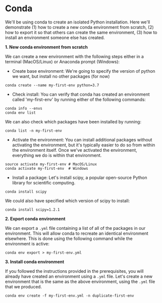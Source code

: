 # Conda

We'll be using conda to create an isolated Python installation. Here we'll demonstrate (1) how to create a new conda environment from scratch, (2) how to export it so that others can create the same environment, (3) how to install an environment someone else has created.

__1. New conda environment from scratch__

We can create a new environment with the following steps either in a terminal (MacOS/Linux) or Anaconda prompt (Windows):

+ Create base environment:
We're going to specify the version of python we want, but install no other packages (for now)
```
conda create --name my-first-env python=3.7
```

+ Check install:
You can verify that conda has created an environment called 'my-first-env' by running either of the following commands:
```
conda info --envs
conda env list
```
We can also check which packages have been installed by running:
```
conda list -n my-first-env
```

+ Activate the environment:
You can install additional packages without activating the environment, but it's typically easier to do so from within the environment itself. Once we've activated the environment, everything we do is within that environment.
```
source activate my-first-env # MacOS/Linux
conda activate my-first-env  # Windows
```

+ Install a package:
Let's install scipy, a popular open-source Python library for scientific computing.
```
conda install scipy
```
We could also have specified which version of scipy to install:
```
conda install scipy=1.2.1
```

__2. Export conda environment__

We can export a `.yml` file containing a list of all of the packages in our environment. This will allow conda to recreate an identical environment elsewhere. This is done using the following command while the environment is active:

```
conda env export > my-first-env.yml
```

__3. Install conda environment__

If you followed the instructions provided in the prerequisites, you will already have created an environment using a `.yml` file.
Let's create a new environment that is the same as the above environment, using the `.yml` file that we produced.

```
conda env create -f my-first-env.yml -n duplicate-first-env
```
